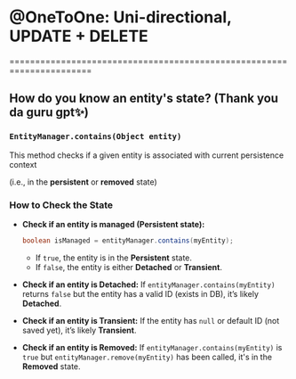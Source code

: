 # @OneToOne: Uni-directional, UPDATE + DELETE







======================================================================
## How do you know an entity's state? (Thank you da guru gpt✨)

### `EntityManager.contains(Object entity)`

This method checks if a given entity is associated with current persistence context

(i.e., in the **persistent** or **removed** state)

### **How to Check the State**

- **Check if an entity is managed (Persistent state):**

    ```java
    boolean isManaged = entityManager.contains(myEntity);
    ```

    - If `true`, the entity is in the **Persistent** state.
    - If `false`, the entity is either **Detached** or **Transient**.
- **Check if an entity is Detached:**
  If `entityManager.contains(myEntity)` returns `false` but the entity has a valid ID (exists in DB), it’s likely **Detached**.
- **Check if an entity is Transient:**
  If the entity has `null` or default ID (not saved yet), it’s likely **Transient**.
- **Check if an entity is Removed:**
  If `entityManager.contains(myEntity)` is `true` but `entityManager.remove(myEntity)` has been called, it's in the **Removed** state.